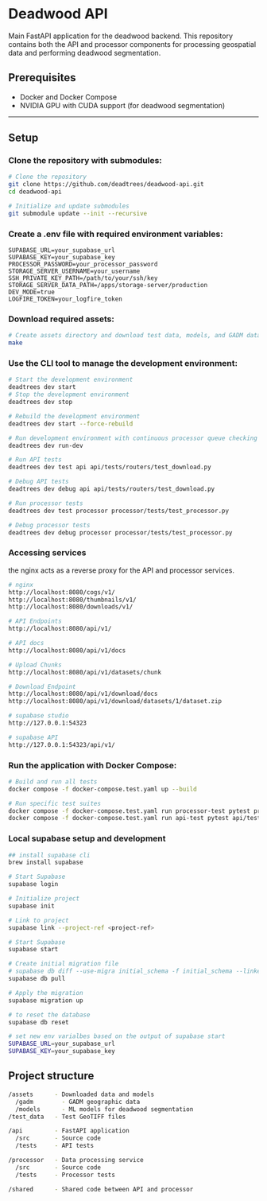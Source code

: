 # Deadwood API

Main FastAPI application for the deadwood backend. This repository contains both the API and processor components for processing geospatial data and performing deadwood segmentation.

## Prerequisites

- Docker and Docker Compose
- NVIDIA GPU with CUDA support (for deadwood segmentation)

---

## Setup

### Clone the repository with submodules:

```bash
# Clone the repository
git clone https://github.com/deadtrees/deadwood-api.git
cd deadwood-api

# Initialize and update submodules
git submodule update --init --recursive

```

### Create a .env file with required environment variables:

```
SUPABASE_URL=your_supabase_url
SUPABASE_KEY=your_supabase_key
PROCESSOR_PASSWORD=your_processor_password
STORAGE_SERVER_USERNAME=your_username
SSH_PRIVATE_KEY_PATH=/path/to/your/ssh/key
STORAGE_SERVER_DATA_PATH=/apps/storage-server/production
DEV_MODE=true
LOGFIRE_TOKEN=your_logfire_token
```

### Download required assets:

```bash
# Create assets directory and download test data, models, and GADM data
make
```

### Use the CLI tool to manage the development environment:

```bash
# Start the development environment
deadtrees dev start
# Stop the development environment
deadtrees dev stop

# Rebuild the development environment
deadtrees dev start --force-rebuild

# Run development environment with continuous processor queue checking
deadtrees dev run-dev

# Run API tests
deadtrees dev test api api/tests/routers/test_download.py

# Debug API tests
deadtrees dev debug api api/tests/routers/test_download.py

# Run processor tests
deadtrees dev test processor processor/tests/test_processor.py

# Debug processor tests
deadtrees dev debug processor processor/tests/test_processor.py

```

### Accessing services

the nginx acts as a reverse proxy for the API and processor services.

```bash
# nginx
http://localhost:8080/cogs/v1/
http://localhost:8080/thumbnails/v1/
http://localhost:8080/downloads/v1/

# API Endpoints
http://localhost:8080/api/v1/

# API docs
http://localhost:8080/api/v1/docs

# Upload Chunks
http://localhost:8080/api/v1/datasets/chunk

# Download Endpoint
http://localhost:8080/api/v1/download/docs
http://localhost:8080/api/v1/download/datasets/1/dataset.zip

# supabase studio
http://127.0.0.1:54323

# supabase API
http://127.0.0.1:54323/api/v1/

```

### Run the application with Docker Compose:

```bash
# Build and run all tests
docker compose -f docker-compose.test.yaml up --build

# Run specific test suites
docker compose -f docker-compose.test.yaml run processor-test pytest processor/tests/
docker compose -f docker-compose.test.yaml run api-test pytest api/tests/
```

### Local supabase setup and development

```bash
## install supabase cli
brew install supabase

# Start Supabase
supabase login

# Initialize project
supabase init

# Link to project
supabase link --project-ref <project-ref>

# Start Supabase
supabase start

# Create initial migration file
# supabase db diff --use-migra initial_schema -f initial_schema --linked
supabase db pull

# Apply the migration
supabase migration up

# to reset the database
supabase db reset

# set new env varialbes based on the output of supabase start
SUPABASE_URL=your_supabase_url
SUPABASE_KEY=your_supabase_key

```

## Project structure

```bash
/assets      - Downloaded data and models
  /gadm        - GADM geographic data
  /models      - ML models for deadwood segmentation
/test_data   - Test GeoTIFF files

/api         - FastAPI application
  /src       - Source code
  /tests     - API tests

/processor   - Data processing service
  /src       - Source code
  /tests     - Processor tests

/shared      - Shared code between API and processor
```
